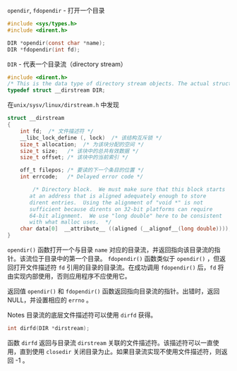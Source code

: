 `opendir`, `fdopendir` - 打开一个目录

```c
#include <sys/types.h>
#include <dirent.h>

DIR *opendir(const char *name);
DIR *fdopendir(int fd);
```
`DIR` - 代表一个目录流（directory stream）
```c
#include <dirent.h>
/* This is the data type of directory stream objects. The actual structure is opaque to users. */
typedef struct __dirstream DIR;
```

在`unix/sysv/linux/dirstream.h` 中发现
```c
struct __dirstream
{
    int fd;  /* 文件描述符 */
    __libc_lock_define (, lock)  /* 该结构互斥锁 */
    size_t allocation;  /* 为该块分配的空间 */
    size_t size;   /* 该块中的总共有效数据 */
    size_t offset; /* 该块中的当前索引 */

    off_t filepos; /* 要读的下一个条目的位置 */
    int errcode;   /* Delayed error code */

        /* Directory block.  We must make sure that this block starts
       at an address that is aligned adequately enough to store
       dirent entries.  Using the alignment of "void *" is not
       sufficient because dirents on 32-bit platforms can require
       64-bit alignment.  We use "long double" here to be consistent
       with what malloc uses.  */
    char data[0]  __attribute__ ((aligned (__alignof__(long double))));
}
```
`opendir()` 函数打开一个与目录 `name` 对应的目录流，并返回指向该目录流的指针。该流位于目录中的第一个目录。
`fdopendir()` 函数类似于 `opendir()` ，但返回打开文件描述符 `fd` 引用的目录的目录流。在成功调用 `fdopendir()` 后，`fd` 将由实现内部使用，否则应用程序不应使用它。

返回值
`opendir()` 和 `fdopendir()` 函数返回指向目录流的指针。出错时，返回 NULL，并设置相应的 `errno` 。

Notes
目录流的底层文件描述符可以使用 `dirfd` 获得。


```c
int dirfd(DIR *dirstream);
```
函数 `dirfd` 返回与目录流 `dirstream` 关联的文件描述符。该描述符可以一直使用，直到使用 `closedir` 关闭目录为止。如果目录流实现不使用文件描述符，则返回 -1 。